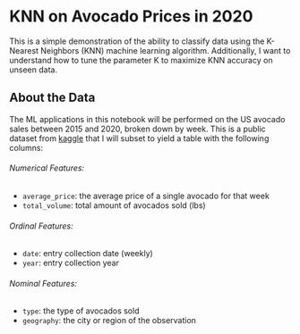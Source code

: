 # KNN on Avocado Prices in 2020

This is a simple demonstration of the ability to classify data using the K-Nearest Neighbors (KNN) machine learning algorithm. Additionally, I want to understand how to tune the parameter K to maximize KNN accuracy on unseen data.

## About the Data

The ML applications in this notebook will be performed on the US avocado sales between 2015 and 2020, broken down by week. This is a public dataset from [kaggle](https://www.kaggle.com/timmate/avocado-prices-2020) that I will subset to yield a table with the following columns:

###### Numerical Features:
- `average_price`: the average price of a single avocado for that week
- `total_volume`: total amount of avocados sold (lbs)

###### Ordinal Features:
- `date`: entry collection date (weekly)
- `year`: entry collection year

###### Nominal Features:
- `type`: the type of avocados sold
- `geography`: the city or region of the observation

